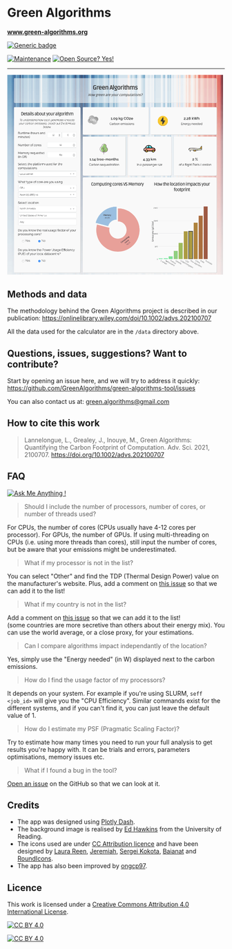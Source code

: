 # Green Algorithms 
**www.green-algorithms.org**

[![Generic badge](https://img.shields.io/badge/Version-v2.2-blue.svg)](https://shields.io/)
  
[![Maintenance](https://img.shields.io/badge/Maintained%3F-yes-green.svg)](https://GitHub.com/Naereen/StrapDown.js/graphs/commit-activity)
[![Open Source? Yes!](https://badgen.net/badge/Open%20Source%20%3F/Yes%21/purple?icon=github)](https://github.com/Naereen/badges/)

---

<img src="assets/images/screenshot_app.png" width="500">


## Methods and data

The methodology behind the Green Algorithms project is described in our publication:
https://onlinelibrary.wiley.com/doi/10.1002/advs.202100707

All the data used for the calculator are in the `/data` directory above. 

## Questions, issues, suggestions? Want to contribute?

Start by opening an issue here, and we will try to address it quickly:
https://github.com/GreenAlgorithms/green-algorithms-tool/issues

You can also contact us at: green.algorithms@gmail.com

## How to cite this work
> Lannelongue, L., Grealey, J., Inouye, M., 
> Green Algorithms: Quantifying the Carbon Footprint of Computation. 
> Adv. Sci. 2021, 2100707. https://doi.org/10.1002/advs.202100707

## FAQ
[![Ask Me Anything !](https://img.shields.io/badge/Ask%20me-anything-1abc9c.svg)](https://GitHub.com/Naereen/ama)


> Should I include the number of processors, number of cores, or number of threads used?

For CPUs, the number of cores (CPUs usually have 4-12 cores per processor). For GPUs, the number of GPUs. 
If using multi-threading on CPUs (i.e. using more threads than cores), still input the number of cores, 
but be aware that your emissions might be underestimated. 

> What if my processor is not in the list? 

You can select "Other" and find the TDP (Thermal Design Power) value on the manufacturer's website. 
Plus, add a comment on [this issue](https://github.com/GreenAlgorithms/green-algorithms-tool/issues/1) so that we can add it to the list! 

> What if my country is not in the list? 

Add a comment on [this issue](https://github.com/GreenAlgorithms/green-algorithms-tool/issues/2) so that we can add it to the list!  
(some countries are more secretive than others about their energy mix). 
You can use the world average, or a close proxy, for your estimations.

> Can I compare algorithms impact independantly of the location?

Yes, simply use the "Energy needed" (in W) displayed next to the carbon emissions. 

> How do I find the usage factor of my processors?

It depends on your system. For example if you're using SLURM, `seff <job_id>` will give you the "CPU Efficiency". 
Similar commands exist for the different systems, and if you can't find it, you can just leave the default value of 1. 

> How do I estimate my PSF (Pragmatic Scaling Factor)?

Try to estimate how many times you need to run your full analysis to get results you're happy with. 
It can be trials and errors, parameters optimisations, memory issues etc. 

> What if I found a bug in the tool?

[Open an issue](https://github.com/GreenAlgorithms/green-algorithms-tool/issues) on the GitHub so that we can look at it. 

## Credits 

- The app was designed using [Plotly Dash](https://plot.ly/dash/).
- The background image is realised by [Ed Hawkins](https://showyourstripes.info) from the University of Reading.
- The icons used are under [CC Attribution licence](https://creativecommons.org/licenses/by/4.0/) 
and have been designed by 
[Laura Reen](https://icon-icons.com/icon/weather-co2-pollution/90772),
[Jeremiah](https://icon-icons.com/icon/preferences-system-power-energy/103835),
[Sergei Kokota](https://icon-icons.com/icon/tree-greenery-nature/53329),
[Baianat](https://icon-icons.com/icon/car/61086) and
[RoundIcons](https://icon-icons.com/icon/plane-airplane/89770).
- The app has also been improved by [ongcp97](https://www.fiverr.com/ongcp97).

## Licence

This work is licensed under a
[Creative Commons Attribution 4.0 International License][cc-by].

[![CC BY 4.0][cc-by-shield]][cc-by]

[![CC BY 4.0][cc-by-image]][cc-by]

[cc-by]: http://creativecommons.org/licenses/by/4.0/
[cc-by-image]: https://i.creativecommons.org/l/by/4.0/88x31.png
[cc-by-shield]: https://img.shields.io/badge/License-CC%20BY%204.0-lightgrey.svg


